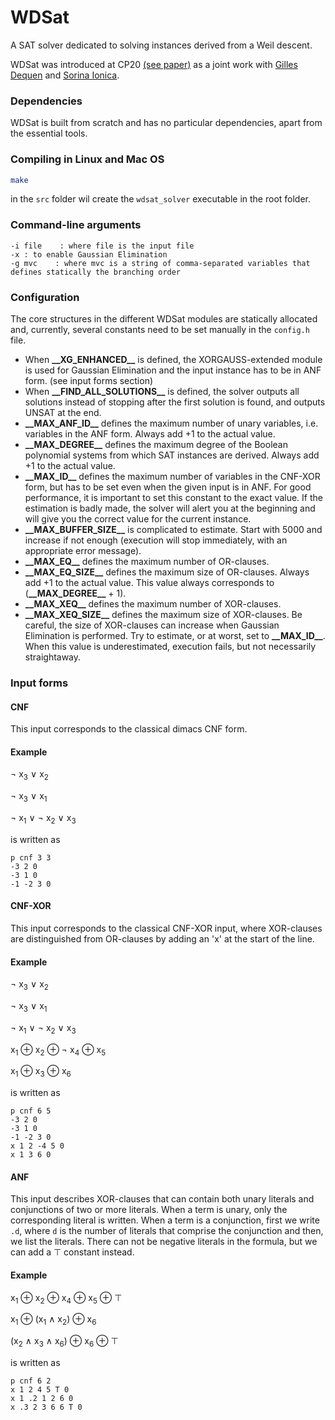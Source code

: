 # WDSat
A SAT solver dedicated to solving instances derived from a Weil descent.

WDSat was introduced at CP20 [(see paper)](https://arxiv.org/abs/2001.11229) as a joint work with [Gilles Dequen](https://home.mis.u-picardie.fr/~dequen/doku.php) and [Sorina Ionica](https://home.mis.u-picardie.fr/~ionica/). 

### Dependencies
WDSat is built from scratch and has no particular dependencies, apart from the essential tools. 

### Compiling in Linux and Mac OS
```bash
make
```
in the ```src``` folder wil create the ```wdsat_solver``` executable in the root folder.

### Command-line arguments
```
-i file    : where file is the input file
-x : to enable Gaussian Elimination
-g mvc    : where mvc is a string of comma-separated variables that defines statically the branching order
```

### Configuration
The core structures in the different WDSat modules are statically allocated and, currently, several constants need to be set manually in the ```config.h``` file.
* When __\_\_XG_ENHANCED\_\___ is defined, the XORGAUSS-extended module is used for Gaussian Elimination and the input instance has to be in ANF form. (see input forms section)
* When __\_\_FIND_ALL_SOLUTIONS\_\___ is defined, the solver outputs all solutions instead of stopping after the first solution is found, and outputs UNSAT at the end. 
* __\_\_MAX_ANF_ID\_\___ defines the maximum number of unary variables, i.e. variables in the ANF form. Always add +1 to the actual value.
* __\_\_MAX_DEGREE\_\___ defines the maximum degree of the Boolean polynomial systems from which SAT instances are derived. Always add +1 to the actual value.
* __\_\_MAX_ID\_\___ defines the maximum number of variables in the CNF-XOR form, but has to be set even when the given input is in ANF. For good performance, it is important to set this constant to the exact value. If the estimation is badly made, the solver will alert you at the beginning and will give you the correct value for the current instance. 
* __\_\_MAX_BUFFER_SIZE\_\___ is complicated to estimate. Start with 5000 and increase if not enough (execution will stop immediately, with an appropriate error message).
* __\_\_MAX_EQ\_\___ defines the maximum number of OR-clauses. 
* __\_\_MAX_EQ_SIZE\_\___ defines the maximum size of OR-clauses. Always add +1 to the actual value. This value always corresponds to (__\_\_MAX_DEGREE\_\___ + 1).
* __\_\_MAX_XEQ\_\___ defines the maximum number of XOR-clauses. 
* __\_\_MAX_XEQ_SIZE\_\___ defines the maximum size of XOR-clauses. Be careful, the size of XOR-clauses can increase when Gaussian Elimination is performed. Try to estimate, or at worst, set to __\_\_MAX_ID\_\___. When this value is underestimated, execution fails, but not necessarily straightaway. 

### Input forms
#### CNF
This input corresponds to the classical dimacs CNF form. 
#### Example 
&#172; x<sub>3</sub>  &#8744;  x<sub>2</sub>

&#172; x<sub>3</sub>  &#8744;  x<sub>1</sub>

&#172; x<sub>1</sub> &#8744; &#172; x<sub>2</sub> &#8744; x<sub>3</sub>

is written as

```
p cnf 3 3
-3 2 0
-3 1 0
-1 -2 3 0
```


#### CNF-XOR
This input corresponds to the classical CNF-XOR input, where XOR-clauses are distinguished from OR-clauses by adding an 'x' at the start of the line.

#### Example
&#172; x<sub>3</sub>  &#8744;  x<sub>2</sub>

&#172; x<sub>3</sub>  &#8744;  x<sub>1</sub>

&#172; x<sub>1</sub> &#8744; &#172; x<sub>2</sub> &#8744; x<sub>3</sub>

x<sub>1</sub> &#8853; x<sub>2</sub> &#8853; &#172; x<sub>4</sub> &#8853; x<sub>5</sub>

x<sub>1</sub> &#8853; x<sub>3</sub> &#8853; x<sub>6</sub>

is written as

```
p cnf 6 5
-3 2 0
-3 1 0
-1 -2 3 0
x 1 2 -4 5 0
x 1 3 6 0
```

#### ANF
This input describes XOR-clauses that can contain both unary literals and conjunctions of two or more literals. When a term is unary, only the corresponding literal is written. When a term is a conjunction, first we write ```.d```, where ```d``` is the number of literals that comprise the conjunction and then, we list the literals. There can not be negative literals in the formula, but we can add a &#8868; constant instead. 

#### Example
x<sub>1</sub> &#8853; x<sub>2</sub> &#8853; x<sub>4</sub> &#8853; x<sub>5</sub> &#8853; &#8868;

x<sub>1</sub> &#8853; (x<sub>1</sub> &#8743; x<sub>2</sub>) &#8853; x<sub>6</sub>

(x<sub>2</sub> &#8743; x<sub>3</sub> &#8743; x<sub>6</sub>) &#8853; x<sub>6</sub> &#8853; &#8868;

is written as

```
p cnf 6 2
x 1 2 4 5 T 0
x 1 .2 1 2 6 0
x .3 2 3 6 6 T 0
```

